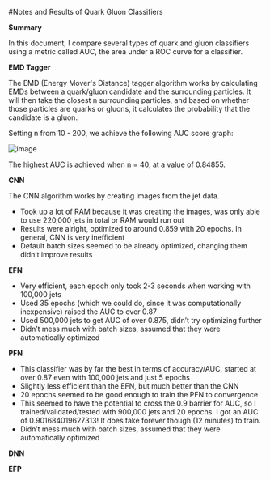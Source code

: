 #Notes and Results of Quark Gluon Classifiers

**Summary** 

In this document, I compare several types of quark and gluon classifiers using a metric called AUC, the area under a ROC curve for a classifier.

**EMD Tagger**

The EMD (Energy Mover's Distance) tagger algorithm works by calculating EMDs between a quark/gluon candidate and the surrounding particles. It will then take the closest n surrounding particles, and based on whether those particles are quarks or gluons, it calculates the probability that the candidate is a gluon.

Setting n from 10 - 200, we achieve the following AUC score graph:

![image](https://user-images.githubusercontent.com/55861445/68832614-6eef2100-067f-11ea-8656-97ee88efc035.png)

The highest AUC is achieved when n = 40, at a value of 0.84855.


**CNN**

The CNN algorithm works by creating images from the jet data.

- Took up a lot of RAM because it was creating the images, was only able to use 220,000 jets in total or RAM would run out
- Results were alright, optimized to around 0.859 with 20 epochs. In general, CNN is very inefficient
- Default batch sizes seemed to be already optimized, changing them didn’t improve results


**EFN**

- Very efficient, each epoch only took 2-3 seconds when working with 100,000 jets
- Used 35 epochs (which we could do, since it was computationally inexpensive) raised the AUC to over 0.87
- Used 500,000 jets to get AUC of over 0.875, didn’t try optimizing further
- Didn’t mess much with batch sizes, assumed that they were automatically optimized


**PFN**

- This classifier was by far the best in terms of accuracy/AUC, started at over 0.87 even with 100,000 jets and just 5 epochs
- Slightly less efficient than the EFN, but much better than the CNN
- 20 epochs seemed to be good enough to train the PFN to convergence
- This seemed to have the potential to cross the 0.9 barrier for AUC, so I trained/validated/tested with 900,000 jets and 20 epochs. I got an AUC of 0.901684019627313! It does take forever though (12 minutes) to train.
- Didn’t mess much with batch sizes, assumed that they were automatically optimized


**DNN**


**EFP**
